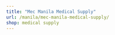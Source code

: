 ```yaml
---
title: "Mec Manila Medical Supply"
url: /manila/mec-manila-medical-supply/
shop: medical supply
---
```

